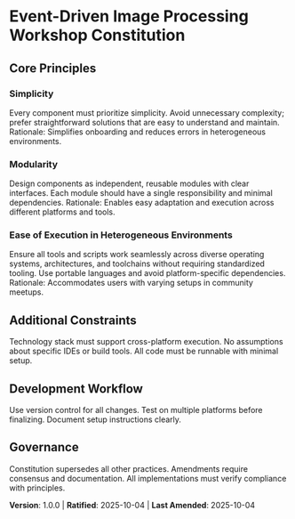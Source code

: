 <!-- Sync Impact Report
Version change: none → 1.0.0
List of modified principles: Added Simplicity, Modularity, Ease of Execution in Heterogeneous Environments
Added sections: Additional Constraints, Development Workflow
Removed sections: none
Templates requiring updates: plan-template.md (✅ updated) - version reference updated
Follow-up TODOs: none
-->

# Event-Driven Image Processing Workshop Constitution

## Core Principles

### Simplicity
Every component must prioritize simplicity. Avoid unnecessary complexity; prefer straightforward solutions that are easy to understand and maintain. Rationale: Simplifies onboarding and reduces errors in heterogeneous environments.

### Modularity
Design components as independent, reusable modules with clear interfaces. Each module should have a single responsibility and minimal dependencies. Rationale: Enables easy adaptation and execution across different platforms and tools.

### Ease of Execution in Heterogeneous Environments
Ensure all tools and scripts work seamlessly across diverse operating systems, architectures, and toolchains without requiring standardized tooling. Use portable languages and avoid platform-specific dependencies. Rationale: Accommodates users with varying setups in community meetups.

## Additional Constraints

Technology stack must support cross-platform execution. No assumptions about specific IDEs or build tools. All code must be runnable with minimal setup.

## Development Workflow

Use version control for all changes. Test on multiple platforms before finalizing. Document setup instructions clearly.

## Governance

Constitution supersedes all other practices. Amendments require consensus and documentation. All implementations must verify compliance with principles.

**Version**: 1.0.0 | **Ratified**: 2025-10-04 | **Last Amended**: 2025-10-04